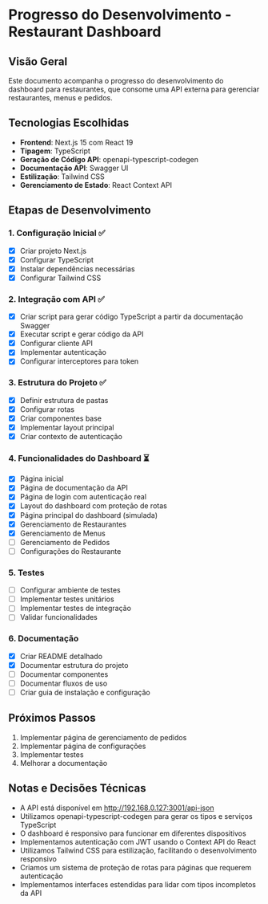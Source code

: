 # Progresso do Desenvolvimento - Restaurant Dashboard

## Visão Geral
Este documento acompanha o progresso do desenvolvimento do dashboard para restaurantes, que consome uma API externa para gerenciar restaurantes, menus e pedidos.

## Tecnologias Escolhidas
- **Frontend**: Next.js 15 com React 19
- **Tipagem**: TypeScript
- **Geração de Código API**: openapi-typescript-codegen
- **Documentação API**: Swagger UI
- **Estilização**: Tailwind CSS
- **Gerenciamento de Estado**: React Context API

## Etapas de Desenvolvimento

### 1. Configuração Inicial ✅
- [x] Criar projeto Next.js
- [x] Configurar TypeScript
- [x] Instalar dependências necessárias
- [x] Configurar Tailwind CSS

### 2. Integração com API ✅
- [x] Criar script para gerar código TypeScript a partir da documentação Swagger
- [x] Executar script e gerar código da API
- [x] Configurar cliente API
- [x] Implementar autenticação
- [x] Configurar interceptores para token

### 3. Estrutura do Projeto ✅
- [x] Definir estrutura de pastas
- [x] Configurar rotas
- [x] Criar componentes base
- [x] Implementar layout principal
- [x] Criar contexto de autenticação

### 4. Funcionalidades do Dashboard ⏳
- [x] Página inicial
- [x] Página de documentação da API
- [x] Página de login com autenticação real
- [x] Layout do dashboard com proteção de rotas
- [x] Página principal do dashboard (simulada)
- [x] Gerenciamento de Restaurantes
- [x] Gerenciamento de Menus
- [ ] Gerenciamento de Pedidos
- [ ] Configurações do Restaurante

### 5. Testes
- [ ] Configurar ambiente de testes
- [ ] Implementar testes unitários
- [ ] Implementar testes de integração
- [ ] Validar funcionalidades

### 6. Documentação
- [x] Criar README detalhado
- [x] Documentar estrutura do projeto
- [ ] Documentar componentes
- [ ] Documentar fluxos de uso
- [ ] Criar guia de instalação e configuração

## Próximos Passos
1. Implementar página de gerenciamento de pedidos
2. Implementar página de configurações
3. Implementar testes
4. Melhorar a documentação

## Notas e Decisões Técnicas
- A API está disponível em http://192.168.0.127:3001/api-json
- Utilizamos openapi-typescript-codegen para gerar os tipos e serviços TypeScript
- O dashboard é responsivo para funcionar em diferentes dispositivos
- Implementamos autenticação com JWT usando o Context API do React
- Utilizamos Tailwind CSS para estilização, facilitando o desenvolvimento responsivo
- Criamos um sistema de proteção de rotas para páginas que requerem autenticação
- Implementamos interfaces estendidas para lidar com tipos incompletos da API 